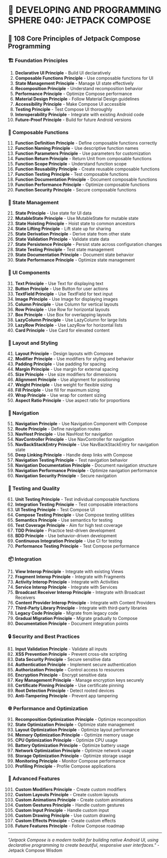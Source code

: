 # 🌟 DEVELOPING AND PROGRAMMING SPHERE 040: JETPACK COMPOSE

## 🎨 108 Core Principles of Jetpack Compose Programming

### 🏗️ Foundation Principles

1. **Declarative UI Principle** - Build UI declaratively
2. **Composable Functions Principle** - Use composable functions for UI
3. **State Management Principle** - Manage UI state effectively
4. **Recomposition Principle** - Understand recomposition behavior
5. **Performance Principle** - Optimize Compose performance
6. **Material Design Principle** - Follow Material Design guidelines
7. **Accessibility Principle** - Make Compose UI accessible
8. **Testing Principle** - Test Compose UI thoroughly
9. **Interoperability Principle** - Integrate with existing Android code
10. **Future-Proof Principle** - Build for future Android versions

### 🎯 Composable Functions

11. **Function Definition Principle** - Define composable functions correctly
12. **Function Naming Principle** - Use descriptive function names
13. **Function Parameters Principle** - Use parameters for customization
14. **Function Return Principle** - Return Unit from composable functions
15. **Function Scope Principle** - Understand function scope
16. **Function Reusability Principle** - Create reusable composable functions
17. **Function Testing Principle** - Test composable functions
18. **Function Documentation Principle** - Document composable functions
19. **Function Performance Principle** - Optimize composable functions
20. **Function Security Principle** - Secure composable functions

### 🧮 State Management

21. **State Principle** - Use state for UI data
22. **MutableState Principle** - Use MutableState for mutable state
23. **State Hoisting Principle** - Hoist state to common ancestors
24. **State Lifting Principle** - Lift state up for sharing
25. **State Derivation Principle** - Derive state from other state
26. **State Validation Principle** - Validate state data
27. **State Persistence Principle** - Persist state across configuration changes
28. **State Testing Principle** - Test state management
29. **State Documentation Principle** - Document state behavior
30. **State Performance Principle** - Optimize state management

### 🎨 UI Components

31. **Text Principle** - Use Text for displaying text
32. **Button Principle** - Use Button for user actions
33. **TextField Principle** - Use TextField for text input
34. **Image Principle** - Use Image for displaying images
35. **Column Principle** - Use Column for vertical layouts
36. **Row Principle** - Use Row for horizontal layouts
37. **Box Principle** - Use Box for overlapping layouts
38. **LazyColumn Principle** - Use LazyColumn for large lists
39. **LazyRow Principle** - Use LazyRow for horizontal lists
40. **Card Principle** - Use Card for elevated content

### 🔧 Layout and Styling

41. **Layout Principle** - Design layouts with Compose
42. **Modifier Principle** - Use modifiers for styling and behavior
43. **Padding Principle** - Use padding for spacing
44. **Margin Principle** - Use margin for external spacing
45. **Size Principle** - Use size modifiers for dimensions
46. **Alignment Principle** - Use alignment for positioning
47. **Weight Principle** - Use weight for flexible sizing
48. **Fill Principle** - Use fill for maximum sizing
49. **Wrap Principle** - Use wrap for content sizing
50. **Aspect Ratio Principle** - Use aspect ratio for proportions

### 🚀 Navigation

51. **Navigation Principle** - Use Navigation Component with Compose
52. **Route Principle** - Define navigation routes
53. **NavHost Principle** - Use NavHost for navigation
54. **NavController Principle** - Use NavController for navigation
55. **NavBackStackEntry Principle** - Use NavBackStackEntry for navigation state
56. **Deep Linking Principle** - Handle deep links with Compose
57. **Navigation Testing Principle** - Test navigation behavior
58. **Navigation Documentation Principle** - Document navigation structure
59. **Navigation Performance Principle** - Optimize navigation performance
60. **Navigation Security Principle** - Secure navigation

### 🧪 Testing and Quality

61. **Unit Testing Principle** - Test individual composable functions
62. **Integration Testing Principle** - Test composable interactions
63. **UI Testing Principle** - Test Compose UI
64. **Compose Testing Principle** - Use Compose testing utilities
65. **Semantics Principle** - Use semantics for testing
66. **Test Coverage Principle** - Aim for high test coverage
67. **TDD Principle** - Practice test-driven development
68. **BDD Principle** - Use behavior-driven development
69. **Continuous Integration Principle** - Use CI for testing
70. **Performance Testing Principle** - Test Compose performance

### 📦 Integration

71. **View Interop Principle** - Integrate with existing Views
72. **Fragment Interop Principle** - Integrate with Fragments
73. **Activity Interop Principle** - Integrate with Activities
74. **Service Interop Principle** - Integrate with Services
75. **Broadcast Receiver Interop Principle** - Integrate with Broadcast Receivers
76. **Content Provider Interop Principle** - Integrate with Content Providers
77. **Third-Party Library Principle** - Integrate with third-party libraries
78. **Legacy Code Principle** - Migrate from legacy code
79. **Gradual Migration Principle** - Migrate gradually to Compose
80. **Documentation Principle** - Document integration points

### 🔒 Security and Best Practices

81. **Input Validation Principle** - Validate all inputs
82. **XSS Prevention Principle** - Prevent cross-site scripting
83. **Data Security Principle** - Secure sensitive data
84. **Authentication Principle** - Implement secure authentication
85. **Authorization Principle** - Control access to resources
86. **Encryption Principle** - Encrypt sensitive data
87. **Key Management Principle** - Manage encryption keys securely
88. **Certificate Pinning Principle** - Use certificate pinning
89. **Root Detection Principle** - Detect rooted devices
90. **Anti-Tampering Principle** - Prevent app tampering

### 🌐 Performance and Optimization

91. **Recomposition Optimization Principle** - Optimize recomposition
92. **State Optimization Principle** - Optimize state management
93. **Layout Optimization Principle** - Optimize layout performance
94. **Memory Optimization Principle** - Optimize memory usage
95. **CPU Optimization Principle** - Optimize CPU usage
96. **Battery Optimization Principle** - Optimize battery usage
97. **Network Optimization Principle** - Optimize network usage
98. **Storage Optimization Principle** - Optimize storage usage
99. **Monitoring Principle** - Monitor Compose performance
100. **Profiling Principle** - Profile Compose applications

### 🚀 Advanced Features

101. **Custom Modifiers Principle** - Create custom modifiers
102. **Custom Layouts Principle** - Create custom layouts
103. **Custom Animations Principle** - Create custom animations
104. **Custom Gestures Principle** - Handle custom gestures
105. **Custom Input Principle** - Handle custom input
106. **Custom Drawing Principle** - Use custom drawing
107. **Custom Effects Principle** - Create custom effects
108. **Future Features Principle** - Follow Compose roadmap

---

*"Jetpack Compose is a modern toolkit for building native Android UI, using declarative programming to create beautiful, responsive user interfaces."* - Jetpack Compose Wisdom


